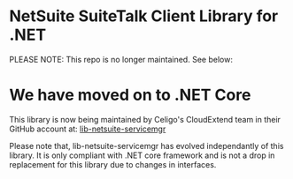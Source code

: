 NetSuite SuiteTalk Client Library for .NET
==========================================

PLEASE NOTE: This repo is no longer maintained. See below:

# We have moved on to .NET Core

This library is now being maintained by Celigo's CloudExtend team in their GitHub account at:
[lib-netsuite-servicemgr](https://github.com/cloudextend/contrib-netsuite-servicemgr)

Please note that, lib-netsuite-servicemgr has evolved independantly of this library. It is only compliant with .NET core framework and is not a drop in replacement for this library due to changes in interfaces.

